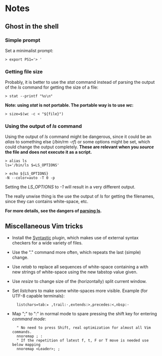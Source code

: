 # Notes
## Ghost in the shell
### Simple prompt
Set a minimalist prompt:

    > export PS1='> '

### Getting file size
Probably, it is better to use the *stat* command instead of parsing the output of the *ls* command for getting the size of a file:

    > stat --printf "%s\n"

**Note: using *stat* is not portable. The portable way is to use *wc*:**

    > size=$(wc -c < "${file}")

### Using the output of *ls* command
Using the output of *ls* command might be dangerous, since it could be an *alias* to something else (*/bin/rm -rf*) or some options might be set, which could change the output completely. **These are relevant when you *source* the file and does not execute it as a script.**

    > alias ls
    ls='/bin/ls $=LS_OPTIONS'

    > echo ${LS_OPTIONS}
    -N --color=auto -T 0 -p

Setting the *LS_OPTIONS* to *-1* will result in a very different output.

The really unwise thing is the use the output of *ls* for getting the filenames, since they can contains white-space, etc.

**For more details, see the dangers of [parsing ls](http://mywiki.wooledge.org/ParsingLs).**

## Miscellaneous Vim tricks
* Install the [Syntastic](https://github.com/vim-syntastic/syntastic) plugin, which makes use of external syntax checkers for a wide variety of files.

* Use the "." command more often, which repeats the last (simple) change.

* Use *retab* to replace all sequences of white-space containing a <Tab> with new strings of white-space using the new tabstop value given.

* Use *resize* to change size of the (horizontally) split current window.

* Set *listchars* to make some white-spaces more visible. Example (for UTF-8 capable terminals):

        listchars=tab:▸ ,trail:·,extends:>,precedes:<,nbsp:·

* Map ";" to ":" in normal mode to spare pressing the shift key for entering *command mode*:

        " No need to press Shift, real optimization for almost all Vim commands.
        nnoremap ; :
        " If the repetition of latest f, t, F or T move is needed use below mapping
        nnoremap <Leader>; ;
